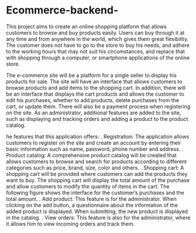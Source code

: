 # Ecommerce-backend-

This project aims to create an online shopping platform that allows customers to browse and buy products easily. Users can buy through it at any time and from anywhere in the world, which gives them great flexibility. The customer does not have to go to the store to buy his needs, and adhere to the working hours that may not suit his circumstances,
and replace that with shopping through a computer, or smartphone applications of the online store.

The e-commerce site will be a platform for a single seller to display his products for sale. The site will have an interface that allows customers to browse products and add items to the shopping cart. In addition, there will be an interface that displays the cart products and allows the customer to edit his purchases, whether to add products, delete purchases from the cart, or update them. There will also be a payment process when registering on the site. As an administrator, additional features are added to the site,
such as displaying and tracking orders and adding a product to the product catalog.

he features that this application offers:
. Registration: The application allows customers to register on the site and create an account by entering their basic information such as name, password, phone number and address.
. Product catalog: A comprehensive product catalog will be created that allows customers to browse and search for products according to different categories such as price, brand, size, color and others.
. Shopping cart: A shopping cart will be provided where customers can add the products they want to buy. The shopping cart will display the total amount of the purchase and allow customers to modify the quantity of items in the cart. The following figure shows the interface for the customer’s purchases and the total amount.
. Add product: This feature is for the administrator. When clicking on the add button, a questionnaire about the information of the added product is displayed. When submitting, the new product is displayed in the catalog.
. View orders: This feature is also for the administrator, where it allows him to view incoming orders and track them.
